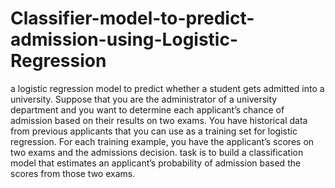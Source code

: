 # Classifier-model-to-predict-admission-using-Logistic-Regression
a logistic regression model to predict whether a student gets admitted into a university. Suppose that you are the administrator of a university department and you want to determine each applicant’s chance of admission based on their results on two exams. You have historical data from previous applicants that you can use as a training set for logistic regression. For each training example, you have the applicant’s scores on two exams and the admissions decision. task is to build a classification model that estimates an applicant’s probability of admission based the scores from those two exams.
